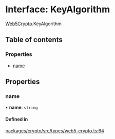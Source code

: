 # Interface: KeyAlgorithm

[Web5Crypto](../modules/Web5Crypto.md).KeyAlgorithm

## Table of contents

### Properties

- [name](Web5Crypto.KeyAlgorithm.md#name)

## Properties

### name

• **name**: `string`

#### Defined in

[packages/crypto/src/types/web5-crypto.ts:64](https://github.com/TBD54566975/web5-js/blob/ff920f5/packages/crypto/src/types/web5-crypto.ts#L64)
